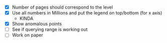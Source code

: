 - [x] Number of pages should correspond to the level
- [x] Use all numbers in Millions and put the legend on top/bottom (for x axis)
  - KINDA
- [X] Show anomalous points
- [ ] See if querying range is working out
- [ ] Work on paper
